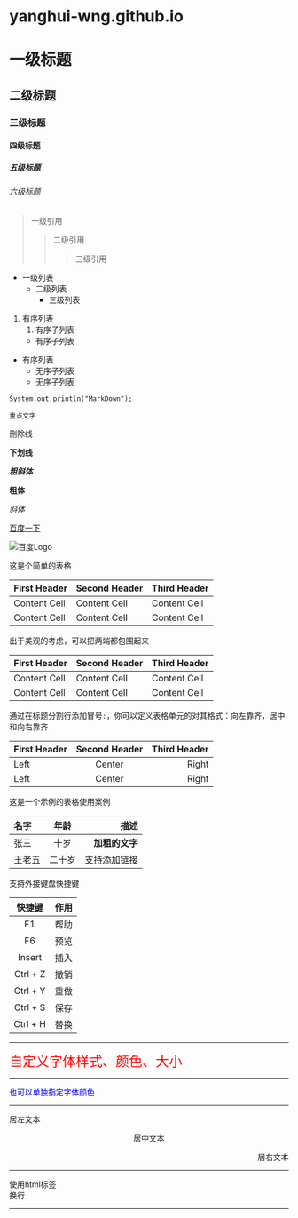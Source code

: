 # yanghui-wng.github.io
# 一级标题
## 二级标题
### 三级标题
#### 四级标题
##### 五级标题
###### 六级标题

> 一级引用
> > 二级引用
> > > 三级引用

* 一级列表
    * 二级列表
        * 三级列表

1. 有序列表
    1. 有序子列表
    * 有序子列表
* 有序列表
    * 无序子列表
    * 无序子列表

```
System.out.println("MarkDown");
```

`重点文字`

~~删除线~~

__下划线__

***粗斜体***

**粗体**

*斜体*

[百度一下](https://www.baidu.com)

![百度Logo](https://www.baidu.com/img/bd_logo.png)

这是个简单的表格

First Header | Second Header | Third Header
------------ | ------------- | ------------
Content Cell | Content Cell | Content Cell
Content Cell | Content Cell | Content Cell

出于美观的考虑，可以把两端都包围起来

| First Header | Second Header | Third Header |
| ------------ | ------------- | ------------ |
| Content Cell | Content Cell | Content Cell |
| Content Cell | Content Cell | Content Cell |

通过在标题分割行添加冒号`:`，你可以定义表格单元的对其格式：向左靠齐，居中和向右靠齐

| First Header | Second Header | Third Header |
| :----------- | :-----------: | -----------: |
| Left | Center | Right |
| Left | Center | Right |

这是一个示例的表格使用案例

 名字  |  年龄  |  描述
 :---- | :----: |  ----:
 张三  |  十岁  | **加粗的文字**
王老五 | 二十岁 | [支持添加链接](https://github.com/getActivity/Markdown)

支持外接键盘快捷键

 快捷键  |  作用
 :----: | :----:
   F1   |  帮助
   F6   |  预览
 Insert |  插入
 Ctrl + Z |  撤销
 Ctrl + Y |  重做
 Ctrl + S |  保存
 Ctrl + H |  替换

-------

<font face="微软雅黑" color="red" size="5">自定义字体样式、颜色、大小</font>

-------

<font color="#0000ff">也可以单独指定字体颜色</font>

-------

<p align="left">居左文本</p>
<p align="center">居中文本</p>
<p align="right">居右文本</p>

-------

使用html标签<br/>换行

-------
